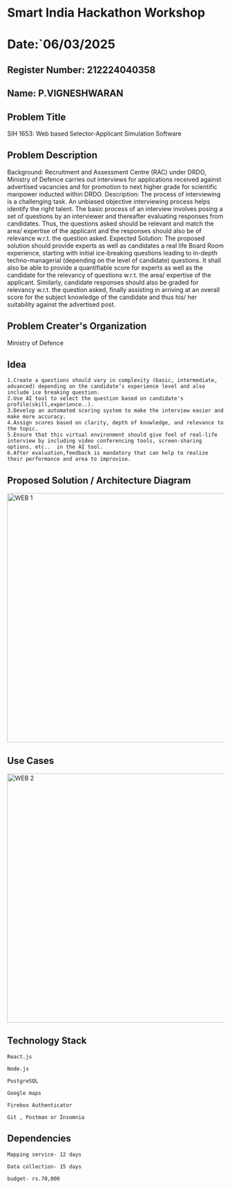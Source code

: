 # Smart India Hackathon Workshop
# Date:`06/03/2025
## Register Number: 212224040358
## Name: P.VIGNESHWARAN
## Problem Title
SIH 1653: Web based Selector-Applicant Simulation Software
## Problem Description
Background: Recruitment and Assessment Centre (RAC) under DRDO, Ministry of Defence carries out interviews for applications received against advertised vacancies and for promotion to next higher grade for scientific manpower inducted within DRDO. Description: The process of interviewing is a challenging task. An unbiased objective interviewing process helps identify the right talent. The basic process of an interview involves posing a set of questions by an interviewer and thereafter evaluating responses from candidates. Thus, the questions asked should be relevant and match the area/ expertise of the applicant and the responses should also be of relevance w.r.t. the question asked. Expected Solution: The proposed solution should provide experts as well as candidates a real life Board Room experience, starting with initial ice-breaking questions leading to in-depth techno-managerial (depending on the level of candidate) questions. It shall also be able to provide a quantifiable score for experts as well as the candidate for the relevancy of questions w.r.t. the area/ expertise of the applicant. Similarly, candidate responses should also be graded for relevancy w.r.t. the question asked, finally assisting in arriving at an overall score for the subject knowledge of the candidate and thus his/ her suitability against the advertised post.

## Problem Creater's Organization
Ministry of Defence

## Idea
~~~
1.Create a questions should vary in complexity (basic, intermediate, advanced) depending on the candidate’s experience level and also include ice breaking question.
2.Use AI tool to select the question based on candidate's profile(skill,experience..).
3.Develop an automated scoring system to make the interview easier and make more accuracy.
4.Assign scores based on clarity, depth of knowledge, and relevance to the topic.
5.Ensure that this virtual environment should give feel of real-life interview by including video conferencing tools, screen-sharing options, etc..  in the AI tool.
6.After evaluation,feedback is mandatory that can help to realize their performance and area to improvise.
~~~








## Proposed Solution / Architecture Diagram
<img width="576" alt="WEB 1" src="https://github.com/user-attachments/assets/6a62b2d2-8800-4079-948a-717278df0f90" />



## Use Cases
<img width="576" alt="WEB 2" src="https://github.com/user-attachments/assets/50816c90-32c4-4d43-a03f-781480975191" />



## Technology Stack
~~~
React.js

Node.js

PostgreSQL

Google maps

Firebox Authenticator

Git , Postman or Insomnia
~~~


## Dependencies
~~~
Mapping service- 12 days

Data collection- 15 days

budget- rs.70,000
~~~

